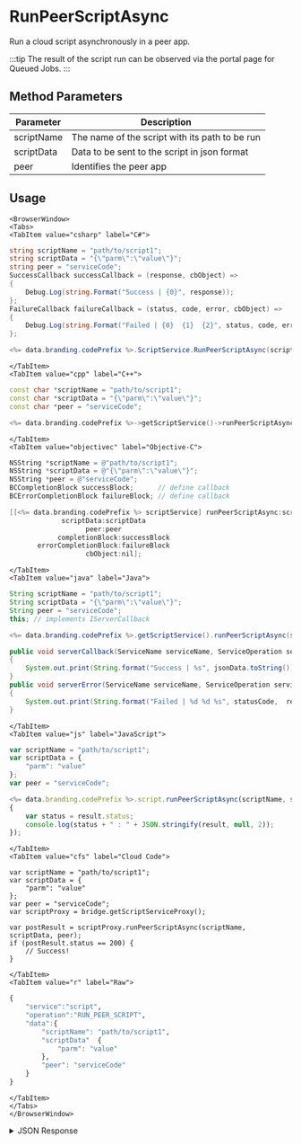 # RunPeerScriptAsync

Run a cloud script asynchronously in a peer app.



:::tip
The result of the script run can be observed via the portal page for Queued Jobs.
:::

<PartialServop service_name="script" operation_name="RUN_PEER_SCRIPT_ASYNC" />

## Method Parameters
Parameter | Description
--------- | -----------
scriptName | The name of the script with its path to be run
scriptData | Data to be sent to the script in json format
peer | Identifies the peer app

## Usage

```mdx-code-block
<BrowserWindow>
<Tabs>
<TabItem value="csharp" label="C#">
```

```csharp
string scriptName = "path/to/script1";
string scriptData = "{\"parm\":\"value\"}";
string peer = "serviceCode";
SuccessCallback successCallback = (response, cbObject) =>
{
    Debug.Log(string.Format("Success | {0}", response));
};
FailureCallback failureCallback = (status, code, error, cbObject) =>
{
    Debug.Log(string.Format("Failed | {0}  {1}  {2}", status, code, error));
};

<%= data.branding.codePrefix %>.ScriptService.RunPeerScriptAsync(scriptName, scriptData, peer, successCallback, failureCallback);
```

```mdx-code-block
</TabItem>
<TabItem value="cpp" label="C++">
```

```cpp
const char *scriptName = "path/to/script1";
const char *scriptData = "{\"parm\":\"value\"}";
const char *peer = "serviceCode";

<%= data.branding.codePrefix %>->getScriptService()->runPeerScriptAsync(scriptName, scriptData, peer, this);
```

```mdx-code-block
</TabItem>
<TabItem value="objectivec" label="Objective-C">
```

```objectivec
NSString *scriptName = @"path/to/script1";
NSString *scriptData = @"{\"parm\":\"value\"}";
NSString *peer = @"serviceCode";
BCCompletionBlock successBlock;      // define callback
BCErrorCompletionBlock failureBlock; // define callback

[[<%= data.branding.codePrefix %> scriptService] runPeerScriptAsync:scriptName
             scriptData:scriptData
                   peer:peer
            completionBlock:successBlock
       errorCompletionBlock:failureBlock
                   cbObject:nil];
```

```mdx-code-block
</TabItem>
<TabItem value="java" label="Java">
```

```java
String scriptName = "path/to/script1";
String scriptData = "{\"parm\":\"value\"}";
String peer = "serviceCode";
this; // implements IServerCallback

<%= data.branding.codePrefix %>.getScriptService().runPeerScriptAsync(scriptName, scriptData, peer, this);

public void serverCallback(ServiceName serviceName, ServiceOperation serviceOperation, JSONObject jsonData)
{
    System.out.print(String.format("Success | %s", jsonData.toString()));
}
public void serverError(ServiceName serviceName, ServiceOperation serviceOperation, int statusCode, int reasonCode, String jsonError)
{
    System.out.print(String.format("Failed | %d %d %s", statusCode,  reasonCode, jsonError.toString()));
}
```

```mdx-code-block
</TabItem>
<TabItem value="js" label="JavaScript">
```

```javascript
var scriptName = "path/to/script1";
var scriptData = {
    "parm": "value"
};
var peer = "serviceCode";

<%= data.branding.codePrefix %>.script.runPeerScriptAsync(scriptName, scriptData, peer, result =>
{
	var status = result.status;
	console.log(status + " : " + JSON.stringify(result, null, 2));
});
```

```mdx-code-block
</TabItem>
<TabItem value="cfs" label="Cloud Code">
```

```cfscript
var scriptName = "path/to/script1";
var scriptData = {
    "parm": "value"
};
var peer = "serviceCode";
var scriptProxy = bridge.getScriptServiceProxy();

var postResult = scriptProxy.runPeerScriptAsync(scriptName, scriptData, peer);
if (postResult.status == 200) {
    // Success!
}
```

```mdx-code-block
</TabItem>
<TabItem value="r" label="Raw">
```

```r
{
    "service":"script",
    "operation":"RUN_PEER_SCRIPT",
    "data":{
        "scriptName": "path/to/script1",
        "scriptData"  {
            "parm": "value" 
        },
        "peer": "serviceCode"
    }
}
```

```mdx-code-block
</TabItem>
</Tabs>
</BrowserWindow>
```

<details>
<summary>JSON Response</summary>

```json
{
    "status": 200,
    "data": {
        "result": {},
        "scriptName": "testScript",
        "jobId": "48266b95-d197-464d-bb6b-da70aa1e22a9",
        "runState": "Scheduled",
        "description": null,
        "gameId": "10170",
        "runEndTime": 0,
        "parameters": {
            "testParm1": 1
        },
        "runStartTime": 0,
        "scheduledStartTime": 1437576422378
    }
}
```
</details>

